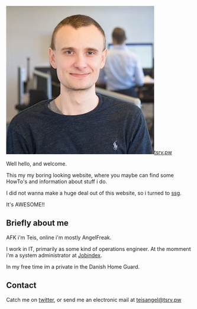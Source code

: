 <p class="title"><a href="https://tsrv.pw" class="h-card"><img src="assets/tac.jpg" class="avatar"><span class="p-name">tsrv.pw</span></a></p>
Well hello, and welcome.

This my my boring looking website, where you maybe can find some HowTo's and information about stuff i do.

I did not wanna make a huge deal out of this website, so i turned to [ssg](https://www.romanzolotarev.com/ssg.html).

It's AWESOME!!

## Briefly about me
AFK i'm Teis, online i'm mostly AngelFreak.

I work in IT, primarily as some kind of operations engineer.
At the momment i'm a system administrator at [Jobindex](https://jobindex.dk).

In my free time im a private in the Danish Home Guard.

## Contact
Catch me on <a href="https://twitter.com/Teis_Angel">twitter</a>, or send me an electronic mail at <a href="mailto:teisangel@tsrv.pw" target="_blank">teisangel@tsrv.pw</a> 
